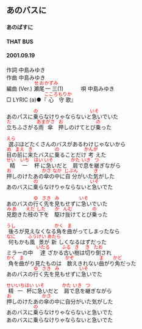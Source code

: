 <style type="text/css">
	ruby{
	    ruby-position: over;
	}
	ruby > rt{font-size: 12px;color:red;}
	p{font:16px;font-size: '楷体'}
</style>
## あのバスに
#### あのばすに
#### THAT BUS
#### 2001.09.19


作詞     中島みゆき　　　　　   
作曲      中島みゆき  　　　   
編曲 (Ver.) <ruby><rb>瀬尾</rb><rp>(</rp><rt>せお</rt><rp>)</rp></ruby><ruby><rb>一三</rb><rp>(</rp><rt>かずみ</rt><rp>)</rp></ruby>(1)　　　
唄     中島みゆき     
□ LYRIC (a)●『<ruby><rb>心</rb><rp>(</rp><rt>こころ</rt><rp>)</rp></ruby><ruby><rb>守歌</rb><rp>(</rp><rt>もりか</rt><rp>)</rp></ruby>』  
   
あのパスに<ruby><rb>乗</rb><rp>(</rp><rt>の</rt><rp>)</rp></ruby>らなけりゃならないと<ruby><rb>急</rb><rp>(</rp><rt>いそ</rt><rp>)</rp></ruby>いでいた   
<ruby><rb>立</rb><rp>(</rp><rt>た</rt><rp>)</rp></ruby>ちふさがる<ruby><rb>雨傘</rb><rp>(</rp><rt>あまがさ</rt><rp>)</rp></ruby>　<ruby><rb>押</rb><rp>(</rp><rt>お</rt><rp>)</rp></ruby>しのけてとび<ruby><rb>乗</rb><rp>(</rp><rt>の</rt><rp>)</rp></ruby>った   
   
<ruby><rb>選</rb><rp>(</rp><rt>えら</rt><rp>)</rp></ruby>ぶほどたくさんのバスがあるわけじゃないから   
<ruby><rb>目</rb><rp>(</rp><rt>め</rt><rp>)</rp></ruby>の<ruby><rb>前</rb><rp>(</rp><rt>まえ</rt><rp>)</rp></ruby>に<ruby><rb>来</rb><rp>(</rp><rt>き</rt><rp>)</rp></ruby>たバスに<ruby><rb>乗</rb><rp>(</rp><rt>の</rt><rp>)</rp></ruby>ることだけ<ruby><rb>考</rb><rp>(</rp><rt>かんが</rt><rp>)</rp></ruby>えた   
<ruby><rb>精一杯</rb><rp>(</rp><rt>せい　いち　はい</rt><rp>)</rp></ruby>に<ruby><rb>急</rb><rp>(</rp><rt>いそ</rt><rp>)</rp></ruby>いだと　<ruby><rb>肩</rb><rp>(</rp><rt>かた</rt><rp>)</rp></ruby>で<ruby><rb>息</rb><rp>(</rp><rt>いき</rt><rp>)</rp></ruby>を<ruby><rb>継</rb><rp>(</rp><rt>つ</rt><rp>)</rp></ruby>ぎながら   
<ruby><rb>押</rb><rp>(</rp><rt>お</rt><rp>)</rp></ruby>しのけたあの<ruby><rb>傘</rb><rp>(</rp><rt>かさ</rt><rp>)</rp></ruby>の<ruby><rb>中</rb><rp>(</rp><rt>なか</rt><rp>)</rp></ruby>に<ruby><rb>自分</rb><rp>(</rp><rt>じぶん</rt><rp>)</rp></ruby>がいた<ruby><rb>気</rb><rp>(</rp><rt>き</rt><rp>)</rp></ruby>がした   
あのバスに<ruby><rb>乗</rb><rp>(</rp><rt>の</rt><rp>)</rp></ruby>らなけりゃならないと<ruby><rb>急</rb><rp>(</rp><rt>いそ</rt><rp>)</rp></ruby>いでた   
   
あのバスの<ruby><rb>行</rb><rp>(</rp><rt>ゆ</rt><rp>)</rp></ruby>く<ruby><rb>先</rb><rp>(</rp><rt>さき</rt><rp>)</rp></ruby>を<ruby><rb>見</rb><rp>(</rp><rt>み</rt><rp>)</rp></ruby>もせずに<ruby><rb>急</rb><rp>(</rp><rt>いそ</rt><rp>)</rp></ruby>いでいた   
<ruby><rb>見飽</rb><rp>(</rp><rt>みあ</rt><rp>)</rp></ruby>きた<ruby><rb>枝</rb><rp>(</rp><rt>えだ</rt><rp>)</rp></ruby>の<ruby><rb>下</rb><rp>(</rp><rt>した</rt><rp>)</rp></ruby>を　<ruby><rb>駆</rb><rp>(</rp><rt>か</rt><rp>)</rp></ruby>け<ruby><rb>抜</rb><rp>(</rp><rt>んむ</rt><rp>)</rp></ruby>けてとび<ruby><rb>乗</rb><rp>(</rp><rt>の</rt><rp>)</rp></ruby>った   
   
<ruby><rb>後</rb><rp>(</rp><rt>うし</rt><rp>)</rp></ruby>ろが見えなくなる<ruby><rb>角</rb><rp>(</rp><rt>かく</rt><rp>)</rp></ruby>を<ruby><rb>曲</rb><rp>(</rp><rt>ま</rt><rp>)</rp></ruby>がってしまったなら   
<ruby><rb>何</rb><rp>(</rp><rt>なに</rt><rp>)</rp></ruby>もかも<ruby><rb>風景</rb><rp>(</rp><rt>ふうけい</rt><rp>)</rp></ruby>が<ruby><rb>新</rb><rp>(</rp><rt>あたら</rt><rp>)</rp></ruby>しくなるはずだった   
ミラーの中　<ruby><rb>達</rb><rp>(</rp><rt>いたる</rt><rp>)</rp></ruby>ざかる<ruby><rb>古</rb><rp>(</rp><rt>ふる</rt><rp>)</rp></ruby>い<ruby><rb>樹</rb><rp>(</rp><rt>き</rt><rp>)</rp></ruby>は<ruby><rb>切</rb><rp>(</rp><rt>き</rt><rp>)</rp></ruby>り<ruby><rb>倒</rb><rp>(</rp><rt>たお</rt><rp>)</rp></ruby>され   
<ruby><rb>角</rb><rp>(</rp><rt>かく</rt><rp>)</rp></ruby>を<ruby><rb>曲</rb><rp>(</rp><rt>ま</rt><rp>)</rp></ruby>がり見たものは　<ruby><rb>数</rb><rp>(</rp><rt>かぞ</rt><rp>)</rp></ruby>えきれない<ruby><rb>曲</rb><rp>(</rp><rt>ま</rt><rp>)</rp></ruby>がり<ruby><rb>角</rb><rp>(</rp><rt>かど</rt><rp>)</rp></ruby>だった   
あのパスの<ruby><rb>行</rb><rp>(</rp><rt>ゆ</rt><rp>)</rp></ruby>く<ruby><rb>先</rb><rp>(</rp><rt>さき</rt><rp>)</rp></ruby>を<ruby><rb>見</rb><rp>(</rp><rt>み</rt><rp>)</rp></ruby>もせずに<ruby><rb>急</rb><rp>(</rp><rt>いそ</rt><rp>)</rp></ruby>いでた   
   
<ruby><rb>精一杯</rb><rp>(</rp><rt>せいいちはい</rt><rp>)</rp></ruby>に<ruby><rb>急</rb><rp>(</rp><rt>いそ</rt><rp>)</rp></ruby>いだと　<ruby><rb>肩</rb><rp>(</rp><rt>かた</rt><rp>)</rp></ruby>で<ruby><rb>息</rb><rp>(</rp><rt>いき</rt><rp>)</rp></ruby>を<ruby><rb>継</rb><rp>(</rp><rt>つ</rt><rp>)</rp></ruby>ぎながら   
<ruby><rb>押</rb><rp>(</rp><rt>お</rt><rp>)</rp></ruby>しのけたあの<ruby><rb>傘</rb><rp>(</rp><rt>かさ</rt><rp>)</rp></ruby>の中に自分がいた気がした   
あのバスに<ruby><rb>乗</rb><rp>(</rp><rt>の</rt><rp>)</rp></ruby>らなけりゃならないと急いでた   
あのバスに乗らなけりゃならないと急いでた   